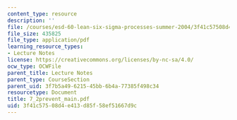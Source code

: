 ```yaml
---
content_type: resource
description: ''
file: /courses/esd-60-lean-six-sigma-processes-summer-2004/3f41c57508d4e413d85f58ef51667d9c_7_2prevent_main.pdf
file_size: 435825
file_type: application/pdf
learning_resource_types:
- Lecture Notes
license: https://creativecommons.org/licenses/by-nc-sa/4.0/
ocw_type: OCWFile
parent_title: Lecture Notes
parent_type: CourseSection
parent_uid: 3f7b5a49-6215-45bb-6b4a-77385f498c34
resourcetype: Document
title: 7_2prevent_main.pdf
uid: 3f41c575-08d4-e413-d85f-58ef51667d9c
---
```

